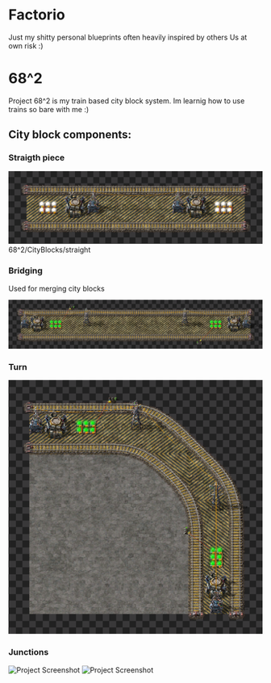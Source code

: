 # Factorio
Just my shitty personal blueprints often heavily inspired by others
Us at own risk :)



# 68^2
Project 68^2 is my train based city block system. Im learnig how to use trains so bare with me :)

## City block components:
### Straigth piece 
![Project Screenshot](68^2/CityBlocks/straigth.png)
68^2/CityBlocks/straight

### Bridging
Used for merging city blocks

![Project Screenshot](68^2/CityBlocks/bridge.png)

### Turn
![Project Screenshot](68^2/CityBlocks/turn.png)

### Junctions

![Project Screenshot](68^2/CityBlocks/junction.png)
![Project Screenshot](68^2/CityBlocks/t-junction.png)
